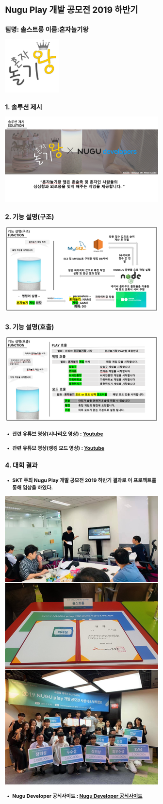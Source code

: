 # Nugu Play 개발 공모전 2019 하반기

## 팀명: 솔스트롱 이름:혼자놀기왕
![Alt text](/img/logo.png)

## 1. 솔루션 제시
![Alt text](/img/img1.PNG)

## 2. 기능 설명(구조)
![Alt text](/img/img2.PNG)

## 3. 기능 설명(호출)
![Alt text](/img/img3.PNG)
+ ### 관련 유튜브 영상(시나리오 영상) : [Youtube](https://www.youtube.com/watch?v=DU7m2_65vrM, "google link")
+ ### 관련 유튜브 영상(랭킹 모드 영상) : [Youtube](https://www.youtube.com/watch?v=Ba3dzjNjQvw, "Youtube link")

## 4. 대회 결과
+ ### SKT 주최 Nugu Play 개발 공모전 2019 하반기 결과로 이 프로젝트를 통해 입상을 하였다.
![Alt text](/img/img5.jpg)
![Alt text](/img/img4.JPG)
![Alt text](/img/img6.jpg)
+ ### Nugu Developer 공식사이트 : [Nugu Developer 공식사이트](https://developers.nugu.co.kr/#/customer/notice?d=1596008135963&pageNo=2&noticeId=44 "Nugu Developer 공식사이트")
